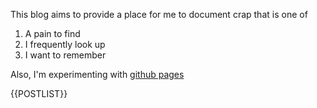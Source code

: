 This blog aims to provide a place for me to document crap that is one of
 
1. A pain to find
2. I frequently look up
3. I want to remember

Also, I'm experimenting with [github pages](https://github.com/ZaL133/ZaL133.github.io) 


<div>
{{POSTLIST}}
</div>

